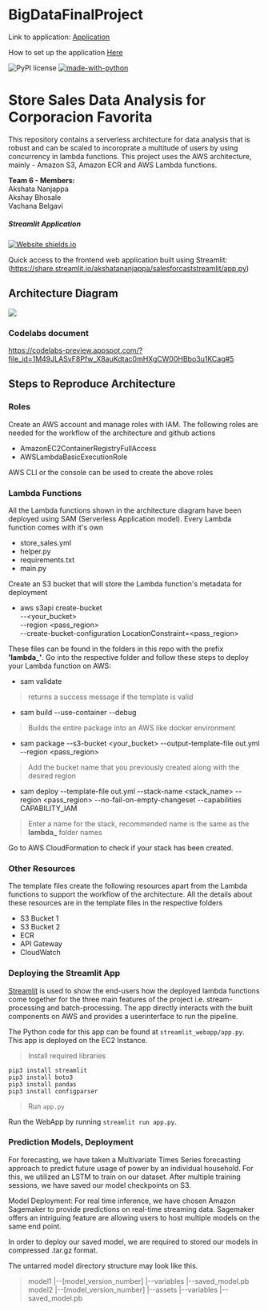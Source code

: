 # BigDataFinalProject

Link to application: [Application](https://share.streamlit.io/akshatananjappa/salesforcaststreamlit/app.py)

How to set up the application [Here](https://codelabs-preview.appspot.com/?file_id=1M49JLASvF8Pfw_X8auKdtac0mHXgCW00HBbo3u1KCag#5)

![PyPI license](https://img.shields.io/pypi/l/ansicolortags.svg)  [![made-with-python](https://img.shields.io/badge/Made%20with-Python-1f425f.svg)](https://www.python.org/)

# Store Sales Data Analysis for Corporacion Favorita

This repository contains a serverless architecture for data analysis that is robust and can be scaled to incoroprate a multitude of users by using concurrency in lambda functions. This project uses the AWS architecture, mainly - Amazon S3, Amazon ECR and AWS Lambda functions.

**Team 6 - Members:**<br />
Akshata Nanjappa <br />
Akshay Bhosale <br />
Vachana Belgavi <br />

##### Streamlit Application<br />
[![Website shields.io](https://img.shields.io/website-up-down-green-red/http/shields.io.svg)](http://shields.io/)

Quick access to the frontend web application built using Streamlit:
 (https://share.streamlit.io/akshatananjappa/salesforcaststreamlit/app.py)

## Architecture Diagram
![](Diagram.jpeg)

### Codelabs document
https://codelabs-preview.appspot.com/?file_id=1M49JLASvF8Pfw_X8auKdtac0mHXgCW00HBbo3u1KCag#5

## Steps to Reproduce Architecture
### Roles
Create an AWS account and manage roles with IAM. The following roles are needed for the workflow of the architecture and github actions
* AmazonEC2ContainerRegistryFullAccess
* AWSLambdaBasicExecutionRole

AWS CLI or the console can be used to create the above roles

### Lambda Functions
All the Lambda functions shown in the architecture diagram have been deployed using SAM (Serverless Application model). Every Lambda function comes with it's own 
* store_sales.yml
* helper.py
* requirements.txt
* main.py

Create an S3 bucket that will store the Lambda function's metadata for deployment
* aws s3api create-bucket \
--<your_bucket> \
--region <pass_region> \
--create-bucket-configuration LocationConstraint=<pass_region>


These files can be found in the folders in this repo with the prefix **'lambda_'**. Go into the respective folder and follow these steps to deploy your Lambda function on AWS:
* sam validate 
> returns a success message if the template is valid
* sam build --use-container --debug
>Builds the entire package into an AWS like docker environment
* sam package --s3-bucket <your_bucket> --output-template-file out.yml --region <pass_region>
>Add the bucket name that you previously created along with the desired region
* sam deploy --template-file out.yml --stack-name <stack_name> --region <pass_region> --no-fail-on-empty-changeset --capabilities CAPABILITY_IAM  
> Enter a name for the stack, recommended name is the same as the **lambda_** folder names   

Go to AWS CloudFormation to check if your stack has been created.

### Other Resources
The template files create the following resources apart from the Lambda functions to support the workflow of the architecture. All the details about these resources are in the template files in the respective folders
* S3 Bucket 1
* S3 Bucket 2
* ECR
* API Gateway
* CloudWatch

### Deploying the Streamlit App 

[Streamlit](https://www.streamlit.io/) is used to show the end-users how the deployed lambda functions come together for the three main features of the project i.e. stream-processing and batch-processing. The app directly interacts with the built components on AWS and provides a userinterface to run the pipeline.

The Python code for this app can be found at `streamlit_webapp/app.py`. This app is deployed on the EC2 Instance.

> Install required libraries

```
pip3 install streamlit
pip3 install boto3
pip3 install pandas
pip3 install configparser
```

> Run `app.py`

Run the WebApp by running `streamlit run app.py`. 

### Prediction Models, Deployment

For forecasting, we have taken a Multivariate Times Series forecasting approach to predict future usage of power by an individual household. For this, we utilized an LSTM to train on our dataset. 
After multiple training sessions, we have saved our model checkpoints on S3.

Model Deployment:
For real time inference, we have chosen Amazon Sagemaker to provide predictions on  real-time streaming data. Sagemaker offers an intriguing feature are allowing users to host multiple models on the same end point. 

In order to deploy our saved model, we are required to stored our models in compressed .tar.gz format.

The untarred model directory structure may look like this.
   >model1
   >     |--[model_version_number]
   >         |--variables
   >         |--saved_model.pb
   > model2
   >     |--[model_version_number]
   >         |--assets
   >         |--variables
   >         |--saved_model.pb
